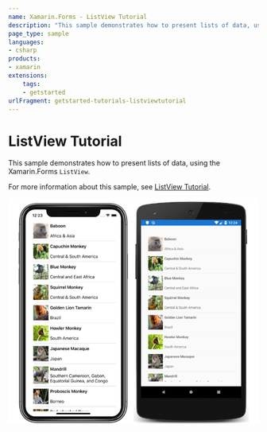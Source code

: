 ```yaml
---
name: Xamarin.Forms - ListView Tutorial
description: "This sample demonstrates how to present lists of data, using the Xamarin.Forms ListView (get started)"
page_type: sample
languages:
- csharp
products:
- xamarin
extensions:
    tags:
    - getstarted
urlFragment: getstarted-tutorials-listviewtutorial
---
```

# ListView Tutorial

This sample demonstrates how to present lists of data, using the Xamarin.Forms `ListView`.

For more information about this sample, see [ListView Tutorial](https://docs.microsoft.com/xamarin/get-started/tutorials/listview/).

![ListView Tutorial application screenshot](Screenshots/01All.png "ListView Tutorial application screenshot")
